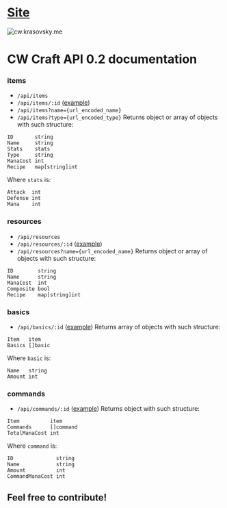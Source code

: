 # [Site](http://cw.krasovsky.me/)
![cw.krasovsky.me](https://i.imgur.com/lDsJw1Y.gif)

# CW Craft API 0.2 documentation

### items
* `/api/items`
* `/api/items/:id` ([example](https://cw.krasovsky.me/items/a32))
* `/api/items?name={url_encoded_name}`
* `/api/items?type={url_encoded_type}`
Returns object or array of objects with such structure:
```golang
ID       string
Name     string
Stats    stats
Type     string
ManaCost int
Recipe   map[string]int
```
Where `stats` is:
```golang
Attack  int
Defense int
Mana    int
```

### resources
* `/api/resources`
* `/api/resources/:id` ([example](https://cw.krasovsky.me/resources/25))
* `/api/resources?name={url_encoded_name}`
Returns object or array of objects with such structure:
```golang
ID        string
Name      string
ManaCost  int
Composite bool
Recipe    map[string]int
```

### basics
* `/api/basics/:id` ([example](https://cw.krasovsky.me/basics/a32))
Returns array of objects with such structure:
```golang
Item   item
Basics []basic
```
Where `basic` is:
```golang
Name   string
Amount int
```

### commands
* `/api/commands/:id` ([example](https://cw.krasovsky.me/commands/a32))
Returns object with such structure:
```golang
Item          item
Commands      []command
TotalManaCost int
```
Where `command` is:
```golang
ID              string
Name            string
Amount          int
CommandManaCost int
```

## Feel free to contribute!

